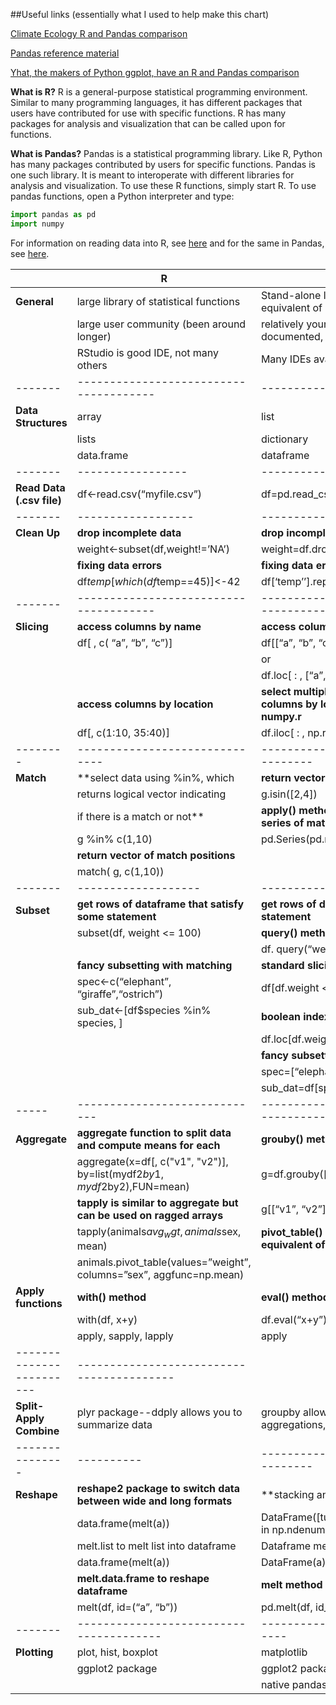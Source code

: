 ##Useful links (essentially what I used to help make this chart) 

[Climate Ecology R and Pandas comparison](http://climateecology.wordpress.com/2014/02/10/a-side-by-side-example-of-r-and-python/)  

[Pandas reference material](http://pandas.pydata.org/pandas-docs/stable/comparison_with_r.html)  

[Yhat, the makers of Python ggplot, have an R and Pandas comparison](http://blog.yhathq.com/posts/R-and-pandas-and-what-ive-learned-about-each.html) 


**What is R?** R is a general-purpose statistical programming environment. Similar to many programming languages, it has different packages that users have contributed for use with specific functions. R has many packages for analysis and visualization that can be called upon for functions. 

**What is Pandas?** Pandas is a statistical programming library. Like R, Python has many packages contributed by users for specific functions. Pandas is one such library. It is meant to interoperate with different libraries for analysis and visualization.
To use these R functions, simply start R. To use pandas functions, open a Python interpreter and type:

```python
import pandas as pd
import numpy
```

For information on reading data into R, see [here](https://github.com/datacarpentry/datacarpentry/blob/master/lessons/R/01-starting-with-data.Rmd) and for the same in Pandas, see [here](https://github.com/datacarpentry/datacarpentry/blob/master/lessons/python/01-starting-with-data.md).

| 		| R 									| Pandas |
|-------|---------------------------------------|--------|
|**General**| large library of statistical functions | Stand-alone library, Python being the equivalent of ‘R’ on the whole 
|       | large user community (been around longer) | relatively young, but readably documented, module | 
|		| RStudio is good IDE, not many others | Many IDEs available |
|-------|--------------------------------------|----------|
|**Data Structures**| array | list |
|       | lists | dictionary |
|       | data.frame | dataframe |
|-------|-----------------|------------------------|
|**Read Data (.csv file)**| df<-read.csv(“myfile.csv”) | df=pd.read_csv(“blah.csv”) |
|-------|------------------|-------------------|
| **Clean Up** | **drop incomplete data**            | **drop incomplete data** |
|		|	  weight<-subset(df,weight!=’NA’) | weight=df.dropna(subset=[‘weight’]) |
|       |  **fixing data errors**              |   **fixing data errors** |
|       |   df$temp[which(df$temp==45)]<-42   | df[‘temp’’].replace(45, 42, inplace=True) |
|-------|--------------------------------------|-------------------------------------------|
|**Slicing** | **access columns by name** | **access columns by name** |
|        |df[ , c( “a”, “b”, “c”)] | df[[“a”, “b”, “c”]] |
|        |                         | or |
|        |                         | df.loc[ : , [“a”, “b”, “c”]] |
|        | **access columns by location** |   **select multiple, noncontinguous, columns by location--use .iloc and numpy.r** |
|        | df[, c(1:10, 35:40)]         |      df.iloc[ : , np.r_[:10, 35:40]] |
|--------|------------------------------|--------------------------------------|
|**Match** | **select data using %in%, which   | **return vector of match positions** |
|      | returns logical vector indicating | g.isin([2,4]) |
|      |  if there is a match or not** |     **apply() method to return a pandas series of matches** |
|      |   g %in% c(1,10)       |     pd.Series(pd.match(g,[1,10], np.nan)  |
|      | **return vector of match positions** |   |
|		| match( g, c(1,10)) | |
|-------|-------------------|------------------|
|**Subset** | **get rows of dataframe that satisfy some statement** | **get rows of dataframe that satisfy some statement** |
|       | subset(df, weight <= 100) | **query() method** |
|       |                           | df. query(“weight” <= 100) |
|       | **fancy subsetting with matching**       | **standard slicing** |
|       | spec<-c(“elephant”, “giraffe”,“ostrich”)  | df[df.weight <= 100] |
|       |  sub_dat<-[df$species %in% species, ] | **boolean indexing** | 
|		|							            | df.loc[df.weight <=100] |
|		|										| **fancy subsetting with matching** |
|		|										| spec=[“elephant”, “giraffe”, “ostrich”] |
|		|	    								| sub_dat=df[species[‘species’].isin(spec)] |
|-----|-----------------------------|-------------------------------------------|
|**Aggregate** | **aggregate function to split data and compute means for each** |  **grouby() method** |
|              |aggregate(x=df[, c("v1", "v2")], by=list(mydf2$by1,mydf2$by2),FUN=mean) | g=df.grouby([“by1”, “by2”]) |
|		       |**tapply is similar to aggregate but can be used on ragged arrays** | g[[“v1”, “v2”]].mean()   |
|              |tapply(animals$avg_wgt,animals$sex, mean)  | **pivot_table() method is pandas equivalent of tapply** |
|		                                       |    animals.pivot_table(values=”weight”, columns=”sex”, aggfunc=np.mean) |	|--------------|--------------------------------------|---------------------|
|**Apply functions** | **with() method**              | **eval() method**  |
|       |  with(df, x+y)                        | df.eval(“x+y”)   |
|       | apply, sapply, lapply                 | apply            |
|------------------------|-----------------------------------------|
|**Split-Apply Combine** | plyr package--ddply allows you to summarize data | groupby allows transformations, aggregations,  |  |       |                                       | and easy-access plotting functions |
|---------------|----------|--------------------------------------|------------------------------------|
|**Reshape** | **reshape2 package to switch data between wide and long formats** | **stacking and unstacking with melt and  		|	melt.array to melt array into data frame | pivot methods**  |
|       | data.frame(melt(a))					| DataFrame([tuple(list(x)+[val]) for x, val in np.ndenumerate(a)]
|       | melt.list to melt list into dataframe | Dataframe method |
|       | data.frame(melt(a))                   | DataFrame(a) | 
|       | **melt.data.frame to reshape dataframe** | **melt method** |
|       | melt(df, id=(“a”, “b”))               | pd.melt(df, id_vars=[“a”, “b”]) |
|-------|---------------------------------------|----------------------------------|
|**Plotting**| plot, hist, boxplot              | matplotlib    |
|            | ggplot2 package						| ggplot2 package |
|            |                                  | native pandas (hist, plot, boxplot) |

   


